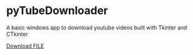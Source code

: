 # pyTubeDownloader
A basic windows app to download youtube videos built with Tkinter and CTkinter

<!-- [Download here]("./dist/main.exe") -->
<a id="raw-url" href="https://raw.githubusercontent.com/zaidsidd360/pyTubeDownloader/master/dist/main.exe">Download FILE</a>
